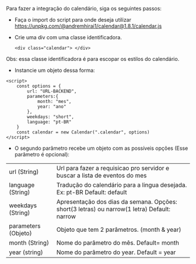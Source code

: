 Para fazer a integração do calendário, siga os seguintes passos:

- Faça o import do script para onde deseja utilizar
  <a href="https://unpkg.com/@andremhirai1/calendar@1.8.1/calendar.js">https://unpkg.com/@andremhirai1/calendar@1.8.1/calendar.js</a>
- Crie uma div com uma classe identificadora. 
  
  ```
  <div class="calendar"> </div>
  ```
Obs: essa classe identificadora é para escopar os estilos do calendário.

- Instancie um objeto dessa forma:

```
<script>
    const options = {
        url: "URL-BACKEND",
        parameters:{
            month: "mes",
            year: "ano"
        },
        weekdays: "short",
        language: "pt-BR"
    }
    const calendar = new Calendar(".calendar", options)
</script>
```

- O segundo parâmetro recebe um objeto com as possíveis opções (Esse parâmetro é opcional):

<table>
    <tr>
        <td>url (String) </td>
        <td>Url para fazer a requisicao pro servidor e buscar a lista de eventos do mes</td>
    </tr>
    <tr>
        <td>language (String)</td>
        <td>Tradução do calendário para a lingua desejada. Ex: pt-BR Default: default</td>
    </tr>
    <tr>
        <td>weekdays (String)</td>
        <td>Apresentação dos dias da semana. Opções: short(3 letras) ou narrow(1 letra) Default: narrow</td>
    </tr>
    <tr>
        <td>parameters (Objeto)</td>
        <td>Objeto que tem 2 parâmetros. (month & year)</td>
    </tr>
    <tr>
        <td>month (String)</td>
        <td>Nome do parâmetro do mês. Default= month</td>
    </tr>
    <tr>
        <td>year (string)</td>
        <td>Nome do parâmetro do year. Default = year</td>
    </tr>
</table>
